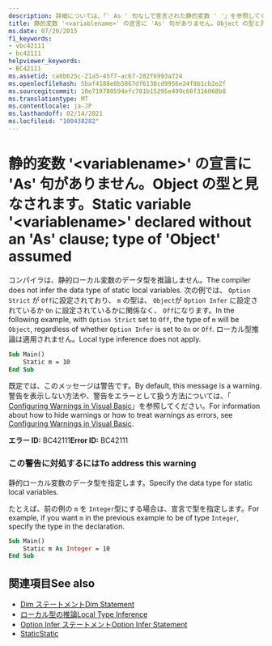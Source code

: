 ```yaml
---
description: 詳細については、「' As ' 句なしで宣言された静的変数 ' '」を参照してください <variablename> 。 ' Object ' の型と見なされます。
title: 静的変数 '<variablename>' の宣言に 'As' 句がありません。Object の型と見なされます。
ms.date: 07/20/2015
f1_keywords:
- vbc42111
- bc42111
helpviewer_keywords:
- BC42111
ms.assetid: ca6b625c-21a5-45f7-ac67-282f6993a724
ms.openlocfilehash: 5baf4188e0b5867df6138cd9956e24f8b1cb2e2f
ms.sourcegitcommit: 10e719780594efc781b15295e499c66f316068b8
ms.translationtype: MT
ms.contentlocale: ja-JP
ms.lasthandoff: 02/14/2021
ms.locfileid: "100438282"
---
```

# <a name="static-variable-variablename-declared-without-an-as-clause-type-of-object-assumed"></a><span data-ttu-id="1a00e-103">静的変数 '\<variablename>' の宣言に 'As' 句がありません。Object の型と見なされます。</span><span class="sxs-lookup"><span data-stu-id="1a00e-103">Static variable '\<variablename>' declared without an 'As' clause; type of 'Object' assumed</span></span>

<span data-ttu-id="1a00e-104">コンパイラは、静的ローカル変数のデータ型を推論しません。</span><span class="sxs-lookup"><span data-stu-id="1a00e-104">The compiler does not infer the data type of static local variables.</span></span> <span data-ttu-id="1a00e-105">次の例では、 `Option Strict` が `Off`に設定されており、 `m` の型は、 `Object`が `Option Infer` に設定されているか `On` に設定されているかに関係なく、 `Off`になります。</span><span class="sxs-lookup"><span data-stu-id="1a00e-105">In the following example, with `Option Strict` set to `Off`, the type of `m` will be `Object`, regardless of whether `Option Infer` is set to `On` or `Off`.</span></span> <span data-ttu-id="1a00e-106">ローカル型推論は適用されません。</span><span class="sxs-lookup"><span data-stu-id="1a00e-106">Local type inference does not apply.</span></span>

```vb
Sub Main()
    Static m = 10
End Sub
```

<span data-ttu-id="1a00e-107">既定では、このメッセージは警告です。</span><span class="sxs-lookup"><span data-stu-id="1a00e-107">By default, this message is a warning.</span></span> <span data-ttu-id="1a00e-108">警告を表示しない方法や、警告をエラーとして扱う方法については、「 [Configuring Warnings in Visual Basic](/visualstudio/ide/configuring-warnings-in-visual-basic)」を参照してください。</span><span class="sxs-lookup"><span data-stu-id="1a00e-108">For information about how to hide warnings or how to treat warnings as errors, see [Configuring Warnings in Visual Basic](/visualstudio/ide/configuring-warnings-in-visual-basic).</span></span>

<span data-ttu-id="1a00e-109">**エラー ID:** BC42111</span><span class="sxs-lookup"><span data-stu-id="1a00e-109">**Error ID:** BC42111</span></span>

### <a name="to-address-this-warning"></a><span data-ttu-id="1a00e-110">この警告に対処するには</span><span class="sxs-lookup"><span data-stu-id="1a00e-110">To address this warning</span></span>

<span data-ttu-id="1a00e-111">静的ローカル変数のデータ型を指定します。</span><span class="sxs-lookup"><span data-stu-id="1a00e-111">Specify the data type for static local variables.</span></span>

<span data-ttu-id="1a00e-112">たとえば、前の例の `m` を `Integer`型にする場合は、宣言で型を指定します。</span><span class="sxs-lookup"><span data-stu-id="1a00e-112">For example, if you want `m` in the previous example to be of type `Integer`, specify the type in the declaration.</span></span>

```vb
Sub Main()
    Static m As Integer = 10
End Sub
```

## <a name="see-also"></a><span data-ttu-id="1a00e-113">関連項目</span><span class="sxs-lookup"><span data-stu-id="1a00e-113">See also</span></span>

- [<span data-ttu-id="1a00e-114">Dim ステートメント</span><span class="sxs-lookup"><span data-stu-id="1a00e-114">Dim Statement</span></span>](../language-reference/statements/dim-statement.md)
- [<span data-ttu-id="1a00e-115">ローカル型の推論</span><span class="sxs-lookup"><span data-stu-id="1a00e-115">Local Type Inference</span></span>](../programming-guide/language-features/variables/local-type-inference.md)
- [<span data-ttu-id="1a00e-116">Option Infer ステートメント</span><span class="sxs-lookup"><span data-stu-id="1a00e-116">Option Infer Statement</span></span>](../language-reference/statements/option-infer-statement.md)
- [<span data-ttu-id="1a00e-117">Static</span><span class="sxs-lookup"><span data-stu-id="1a00e-117">Static</span></span>](../language-reference/modifiers/static.md)
